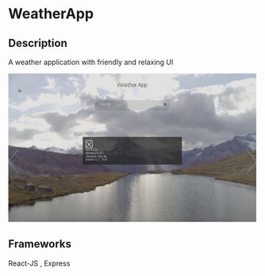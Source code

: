 # WeatherApp


## Description
A weather application with friendly and relaxing UI


<img src = "https://github.com/Simplyalex99/WeatherApp/blob/master/weatherAppPreview.png" width = "500" height = "300">

## Frameworks
React-JS , Express


